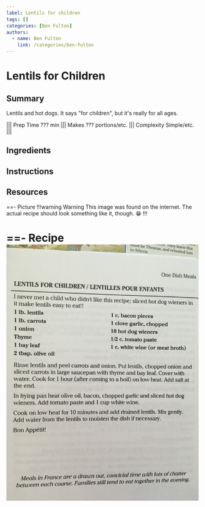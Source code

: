 ```yaml
---
label: Lentils for children
tags: []
categories: [Ben Fulton]
authors:
  - name: Ben Fulton
    link: /categories/ben-fulton
---
```


# Lentils for Children
## Summary
Lentils and hot dogs. It says "for children", but it's really for all ages.

||| Prep Time
??? min
||| Makes
??? portions/etc.
||| Complexity
Simple/etc.
|||

## Ingredients

## Instructions


## Resources
==- Picture
!!!warning Warning
This image was found on the internet. The actual recipe should look something like it, though. 😁
!!!
<!--- ![](/static/banners/tmp/???.webp) --->
==- Recipe
![](/static/recipes/lentils-for-children.jpg)
===
